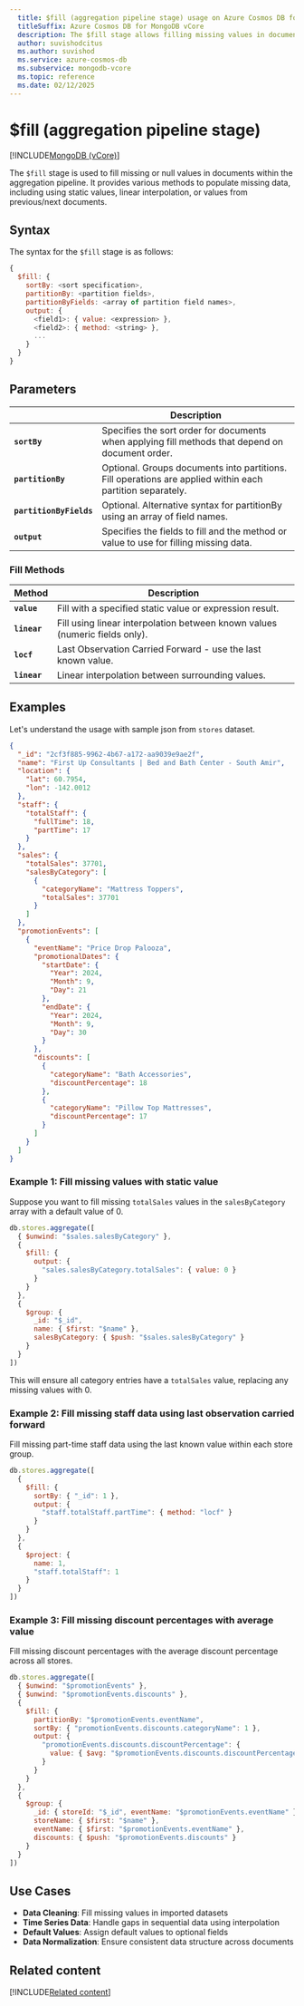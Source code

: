 ```yaml
---
  title: $fill (aggregation pipeline stage) usage on Azure Cosmos DB for MongoDB vCore
  titleSuffix: Azure Cosmos DB for MongoDB vCore
  description: The $fill stage allows filling missing values in documents based on specified methods and criteria.
  author: suvishodcitus
  ms.author: suvishod
  ms.service: azure-cosmos-db
  ms.subservice: mongodb-vcore
  ms.topic: reference
  ms.date: 02/12/2025
---
```


# $fill (aggregation pipeline stage)

[!INCLUDE[MongoDB (vCore)](~/reusable-content/ce-skilling/azure/includes/cosmos-db/includes/appliesto-mongodb-vcore.md)]

The `$fill` stage is used to fill missing or null values in documents within the aggregation pipeline. It provides various methods to populate missing data, including using static values, linear interpolation, or values from previous/next documents.

## Syntax

The syntax for the `$fill` stage is as follows:

```javascript
{
  $fill: {
    sortBy: <sort specification>,
    partitionBy: <partition fields>,
    partitionByFields: <array of partition field names>,
    output: {
      <field1>: { value: <expression> },
      <field2>: { method: <string> },
      ...
    }
  }
}
```

## Parameters

| | Description |
| --- | --- |
| **`sortBy`** | Specifies the sort order for documents when applying fill methods that depend on document order. |
| **`partitionBy`** | Optional. Groups documents into partitions. Fill operations are applied within each partition separately. |
| **`partitionByFields`** | Optional. Alternative syntax for partitionBy using an array of field names. |
| **`output`** | Specifies the fields to fill and the method or value to use for filling missing data. |

### Fill Methods

| Method | Description |
| --- | --- |
| **`value`** | Fill with a specified static value or expression result. |
| **`linear`** | Fill using linear interpolation between known values (numeric fields only). |
| **`locf`** | Last Observation Carried Forward - use the last known value. |
| **`linear`** | Linear interpolation between surrounding values. |

## Examples

Let's understand the usage with sample json from `stores` dataset.

```json
{
  "_id": "2cf3f885-9962-4b67-a172-aa9039e9ae2f",
  "name": "First Up Consultants | Bed and Bath Center - South Amir",
  "location": {
    "lat": 60.7954,
    "lon": -142.0012
  },
  "staff": {
    "totalStaff": {
      "fullTime": 18,
      "partTime": 17
    }
  },
  "sales": {
    "totalSales": 37701,
    "salesByCategory": [
      {
        "categoryName": "Mattress Toppers",
        "totalSales": 37701
      }
    ]
  },
  "promotionEvents": [
    {
      "eventName": "Price Drop Palooza",
      "promotionalDates": {
        "startDate": {
          "Year": 2024,
          "Month": 9,
          "Day": 21
        },
        "endDate": {
          "Year": 2024,
          "Month": 9,
          "Day": 30
        }
      },
      "discounts": [
        {
          "categoryName": "Bath Accessories",
          "discountPercentage": 18
        },
        {
          "categoryName": "Pillow Top Mattresses",
          "discountPercentage": 17
        }
      ]
    }
  ]
}
```

### Example 1: Fill missing values with static value

Suppose you want to fill missing `totalSales` values in the `salesByCategory` array with a default value of 0.

```javascript
db.stores.aggregate([
  { $unwind: "$sales.salesByCategory" },
  {
    $fill: {
      output: {
        "sales.salesByCategory.totalSales": { value: 0 }
      }
    }
  },
  {
    $group: {
      _id: "$_id",
      name: { $first: "$name" },
      salesByCategory: { $push: "$sales.salesByCategory" }
    }
  }
])
```

This will ensure all category entries have a `totalSales` value, replacing any missing values with 0.

### Example 2: Fill missing staff data using last observation carried forward

Fill missing part-time staff data using the last known value within each store group.

```javascript
db.stores.aggregate([
  {
    $fill: {
      sortBy: { "_id": 1 },
      output: {
        "staff.totalStaff.partTime": { method: "locf" }
      }
    }
  },
  {
    $project: {
      name: 1,
      "staff.totalStaff": 1
    }
  }
])
```

### Example 3: Fill missing discount percentages with average value

Fill missing discount percentages with the average discount percentage across all stores.

```javascript
db.stores.aggregate([
  { $unwind: "$promotionEvents" },
  { $unwind: "$promotionEvents.discounts" },
  {
    $fill: {
      partitionBy: "$promotionEvents.eventName",
      sortBy: { "promotionEvents.discounts.categoryName": 1 },
      output: {
        "promotionEvents.discounts.discountPercentage": { 
          value: { $avg: "$promotionEvents.discounts.discountPercentage" } 
        }
      }
    }
  },
  {
    $group: {
      _id: { storeId: "$_id", eventName: "$promotionEvents.eventName" },
      storeName: { $first: "$name" },
      eventName: { $first: "$promotionEvents.eventName" },
      discounts: { $push: "$promotionEvents.discounts" }
    }
  }
])
```


## Use Cases

- **Data Cleaning**: Fill missing values in imported datasets
- **Time Series Data**: Handle gaps in sequential data using interpolation
- **Default Values**: Assign default values to optional fields
- **Data Normalization**: Ensure consistent data structure across documents

## Related content

[!INCLUDE[Related content](../includes/related-content.md)]